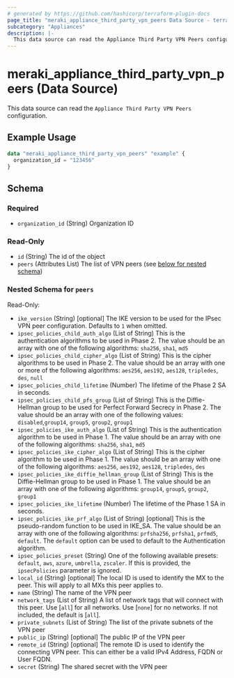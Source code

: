 ```yaml
---
# generated by https://github.com/hashicorp/terraform-plugin-docs
page_title: "meraki_appliance_third_party_vpn_peers Data Source - terraform-provider-meraki"
subcategory: "Appliances"
description: |-
  This data source can read the Appliance Third Party VPN Peers configuration.
---
```


# meraki_appliance_third_party_vpn_peers (Data Source)

This data source can read the `Appliance Third Party VPN Peers` configuration.

## Example Usage

```terraform
data "meraki_appliance_third_party_vpn_peers" "example" {
  organization_id = "123456"
}
```

<!-- schema generated by tfplugindocs -->
## Schema

### Required

- `organization_id` (String) Organization ID

### Read-Only

- `id` (String) The id of the object
- `peers` (Attributes List) The list of VPN peers (see [below for nested schema](#nestedatt--peers))

<a id="nestedatt--peers"></a>
### Nested Schema for `peers`

Read-Only:

- `ike_version` (String) [optional] The IKE version to be used for the IPsec VPN peer configuration. Defaults to `1` when omitted.
- `ipsec_policies_child_auth_algo` (List of String) This is the authentication algorithms to be used in Phase 2. The value should be an array with one of the following algorithms: `sha256`, `sha1`, `md5`
- `ipsec_policies_child_cipher_algo` (List of String) This is the cipher algorithms to be used in Phase 2. The value should be an array with one or more of the following algorithms: `aes256`, `aes192`, `aes128`, `tripledes`, `des`, `null`
- `ipsec_policies_child_lifetime` (Number) The lifetime of the Phase 2 SA in seconds.
- `ipsec_policies_child_pfs_group` (List of String) This is the Diffie-Hellman group to be used for Perfect Forward Secrecy in Phase 2. The value should be an array with one of the following values: `disabled`,`group14`, `group5`, `group2`, `group1`
- `ipsec_policies_ike_auth_algo` (List of String) This is the authentication algorithm to be used in Phase 1. The value should be an array with one of the following algorithms: `sha256`, `sha1`, `md5`
- `ipsec_policies_ike_cipher_algo` (List of String) This is the cipher algorithm to be used in Phase 1. The value should be an array with one of the following algorithms: `aes256`, `aes192`, `aes128`, `tripledes`, `des`
- `ipsec_policies_ike_diffie_hellman_group` (List of String) This is the Diffie-Hellman group to be used in Phase 1. The value should be an array with one of the following algorithms: `group14`, `group5`, `group2`, `group1`
- `ipsec_policies_ike_lifetime` (Number) The lifetime of the Phase 1 SA in seconds.
- `ipsec_policies_ike_prf_algo` (List of String) [optional] This is the pseudo-random function to be used in IKE_SA. The value should be an array with one of the following algorithms: `prfsha256`, `prfsha1`, `prfmd5`, `default`. The `default` option can be used to default to the Authentication algorithm.
- `ipsec_policies_preset` (String) One of the following available presets: `default`, `aws`, `azure`, `umbrella`, `zscaler`. If this is provided, the `ipsecPolicies` parameter is ignored.
- `local_id` (String) [optional] The local ID is used to identify the MX to the peer. This will apply to all MXs this peer applies to.
- `name` (String) The name of the VPN peer
- `network_tags` (List of String) A list of network tags that will connect with this peer. Use [`all`] for all networks. Use [`none`] for no networks. If not included, the default is [`all`].
- `private_subnets` (List of String) The list of the private subnets of the VPN peer
- `public_ip` (String) [optional] The public IP of the VPN peer
- `remote_id` (String) [optional] The remote ID is used to identify the connecting VPN peer. This can either be a valid IPv4 Address, FQDN or User FQDN.
- `secret` (String) The shared secret with the VPN peer
